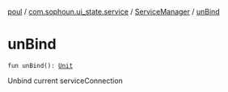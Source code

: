 [poul](../../index.md) / [com.sophoun.ui_state.service](../index.md) / [ServiceManager](index.md) / [unBind](./un-bind.md)

# unBind

`fun unBind(): `[`Unit`](https://kotlinlang.org/api/latest/jvm/stdlib/kotlin/-unit/index.html)

Unbind current serviceConnection

